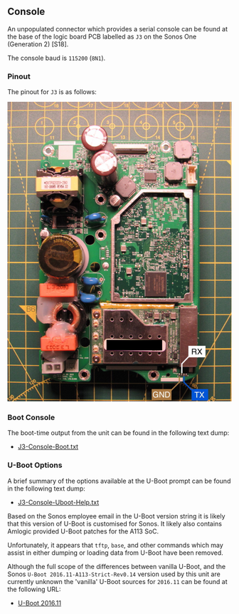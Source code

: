## Console

An unpopulated connector which provides a serial console can be found at the
base of the logic board PCB labelled as `J3` on the Sonos One (Generation 2)
[S18].

The console baud is `115200` (`8N1`).

### Pinout

The pinout for `J3` is as follows:

![UART / Console Pinout](./images/photographs/ports-uart.jpg?raw=true)

### Boot Console

The boot-time output from the unit can be found in the following text dump:

* [J3-Console-Boot.txt](./dumps/j3-console-boot.txt)

### U-Boot Options

A brief summary of the options available at the U-Boot prompt can be found
in the following text dump:

* [J3-Console-Uboot-Help.txt](./dumps/j3-console-uboot-help.txt)

Based on the Sonos employee email in the U-Boot version string it is likely
that this version of U-Boot is customised for Sonos. It likely also contains
Amlogic provided U-Boot patches for the A113 SoC.

Unfortunately, it appears that `tftp`, `base`, and other commands which may
assist in either dumping or loading data from U-Boot have been removed.

Although the full scope of the differences between vanilla U-Boot, and the
Sonos `U-Boot 2016.11-A113-Strict-Rev0.14` version used by this unit are
currently unknown the 'vanilla' U-Boot sources for `2016.11` can be found
at the following URL:

* [U-Boot 2016.11](https://github.com/u-boot/u-boot/tree/29e0cfb4f77f7aa369136302cee14a91e22dca71)

